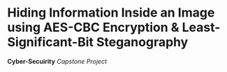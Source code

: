 # Hiding Information Inside an Image using AES-CBC Encryption & Least-Significant-Bit Steganography
**Cyber-Secuirity** _Capstone Project_
